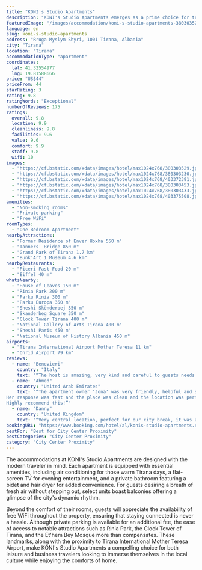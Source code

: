 ```yaml
---
title: "KONI's Studio Apartments"
description: "KONI's Studio Apartments emerges as a prime choice for travelers seeking the perfect blend of comfort and convenience in the heart of Tirana."
featuredImage: "/images/accommodation/koni-s-studio-apartments-380303529.jpg"
language: en
slug: koni-s-studio-apartments
address: "Rruga Myslym Shyri, 1001 Tirana, Albania"
city: "Tirana"
location: "Tirana"
accommodationType: "apartment"
coordinates:
  lat: 41.32554977
  lng: 19.81588666
price: "US$44"
priceFrom: 44
starRating: 3
rating: 9.8
ratingWords: "Exceptional"
numberOfReviews: 175
ratings:
  overall: 9.8
  location: 9.9
  cleanliness: 9.8
  facilities: 9.6
  value: 9.6
  comfort: 9.9
  staff: 9.8
  wifi: 10
images:
  - "https://cf.bstatic.com/xdata/images/hotel/max1024x768/380303529.jpg?k=ca6679ff30d063e6907bc9560c4ebb76886d17c6dd386a8fc691dad1923a54a8&o=&hp=1"
  - "https://cf.bstatic.com/xdata/images/hotel/max1024x768/380303230.jpg?k=577fa7035ede42fd465c2ffe3beac7102790adb9eeba7b2ab0c38dbe484d83fc&o=&hp=1"
  - "https://cf.bstatic.com/xdata/images/hotel/max1024x768/403372391.jpg?k=684e65d8506238a24f05d897278f9fd4a7fcbe099764e604983470a3c179e696&o=&hp=1"
  - "https://cf.bstatic.com/xdata/images/hotel/max1024x768/380303453.jpg?k=abe27ed1bb29f8ca34ba6935aa007153b592efeb760234d628547c62ffa817fb&o=&hp=1"
  - "https://cf.bstatic.com/xdata/images/hotel/max1024x768/380303433.jpg?k=28169f79674568b7abe537cee67bfe45c49a53035f2f63fb3d991b509c711413&o=&hp=1"
  - "https://cf.bstatic.com/xdata/images/hotel/max1024x768/403375508.jpg?k=03886366d4360405d498a99582061ca913530f74c431dec342a11ffeb600947c&o=&hp=1"
amenities:
  - "Non-smoking rooms"
  - "Private parking"
  - "Free WiFi"
roomTypes:
  - "One-Bedroom Apartment"
nearbyAttractions:
  - "Former Residence of Enver Hoxha 550 m"
  - "Tanners' Bridge 850 m"
  - "Grand Park of Tirana 1.7 km"
  - "Bunk'Art 1 Museum 4.6 km"
nearbyRestaurants:
  - "Piceri Fast Food 20 m"
  - "Eiffel 40 m"
whatsNearby:
  - "House of Leaves 150 m"
  - "Rinia Park 200 m"
  - "Parku Rinia 300 m"
  - "Parku Europa 350 m"
  - "Sheshi Skënderbej 350 m"
  - "Skanderbeg Square 350 m"
  - "Clock Tower Tirana 400 m"
  - "National Gallery of Arts Tirana 400 m"
  - "Sheshi Paris 450 m"
  - "National Museum of History Albania 450 m"
airports:
  - "Tirana International Airport Mother Teresa 11 km"
  - "Ohrid Airport 79 km"
reviews:
  - name: "Benevieri"
    country: "Italy"
    text: "“The host is amazing, very kind and careful to guests needs. The location of the apartment is just great, you can walk to every point of interest. Furthermore the apartment is clean and very beautiful, freshly renewed. It really was better than I...”"
  - name: "Ahmed"
    country: "United Arab Emirates"
    text: "“The apartment owner 'Jona' was very friendly, helpful and supportive.
Her response was fast and the place was clean and the location was perfect.
Highly recommend this!”"
  - name: "Danny"
    country: "United Kingdom"
    text: "“Very central location, perfect for our city break, it was a very clean apartment and the owners were very helpful. they even sent us places to eat and places to visit. i would 100% stay here again.”"
bookingURL: "https://www.booking.com/hotel/al/konis-studio-apartments.en-gb.html?aid=8035640"
bestFor: "Best for City Center Proximity"
bestCategories: "City Center Proximity"
category: "City Center Proximity"
---
```


The accommodations at KONI's Studio Apartments are designed with the modern traveler in mind. Each apartment is equipped with essential amenities, including air conditioning for those warm Tirana days, a flat-screen TV for evening entertainment, and a private bathroom featuring a bidet and hair dryer for added convenience. For guests desiring a breath of fresh air without stepping out, select units boast balconies offering a glimpse of the city's dynamic rhythm.

Beyond the comfort of their rooms, guests will appreciate the availability of free WiFi throughout the property, ensuring that staying connected is never a hassle. Although private parking is available for an additional fee, the ease of access to notable attractions such as Rinia Park, the Clock Tower of Tirana, and the Et'hem Bey Mosque more than compensates. These landmarks, along with the proximity to Tirana International Mother Teresa Airport, make KONI's Studio Apartments a compelling choice for both leisure and business travelers looking to immerse themselves in the local culture while enjoying the comforts of home.